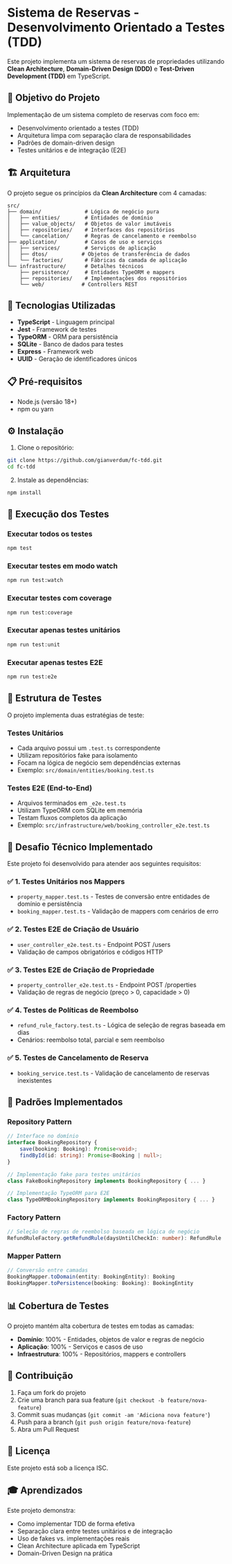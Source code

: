 # Sistema de Reservas - Desenvolvimento Orientado a Testes (TDD)

Este projeto implementa um sistema de reservas de propriedades utilizando **Clean Architecture**, **Domain-Driven Design (DDD)** e **Test-Driven Development (TDD)** em TypeScript.

## 🎯 Objetivo do Projeto

Implementação de um sistema completo de reservas com foco em:
- Desenvolvimento orientado a testes (TDD)
- Arquitetura limpa com separação clara de responsabilidades
- Padrões de domain-driven design
- Testes unitários e de integração (E2E)

## 🏗️ Arquitetura

O projeto segue os princípios da **Clean Architecture** com 4 camadas:

```
src/
├── domain/              # Lógica de negócio pura
│   ├── entities/        # Entidades de domínio
│   ├── value_objects/   # Objetos de valor imutáveis
│   ├── repositories/    # Interfaces dos repositórios
│   └── cancelation/     # Regras de cancelamento e reembolso
├── application/         # Casos de uso e serviços
│   ├── services/        # Serviços de aplicação
│   ├── dtos/           # Objetos de transferência de dados
│   └── factories/       # Fábricas da camada de aplicação
└── infrastructure/      # Detalhes técnicos
    ├── persistence/     # Entidades TypeORM e mappers
    ├── repositories/    # Implementações dos repositórios
    └── web/            # Controllers REST
```

## 🚀 Tecnologias Utilizadas

- **TypeScript** - Linguagem principal
- **Jest** - Framework de testes
- **TypeORM** - ORM para persistência
- **SQLite** - Banco de dados para testes
- **Express** - Framework web
- **UUID** - Geração de identificadores únicos

## 📋 Pré-requisitos

- Node.js (versão 18+)
- npm ou yarn

## ⚙️ Instalação

1. Clone o repositório:
```bash
git clone https://github.com/gianverdum/fc-tdd.git
cd fc-tdd
```

2. Instale as dependências:
```bash
npm install
```

## 🧪 Execução dos Testes

### Executar todos os testes
```bash
npm test
```

### Executar testes em modo watch
```bash
npm run test:watch
```

### Executar testes com coverage
```bash
npm run test:coverage
```

### Executar apenas testes unitários
```bash
npm run test:unit
```

### Executar apenas testes E2E
```bash
npm run test:e2e
```

## 📝 Estrutura de Testes

O projeto implementa duas estratégias de teste:

### Testes Unitários
- Cada arquivo possui um `.test.ts` correspondente
- Utilizam repositórios fake para isolamento
- Focam na lógica de negócio sem dependências externas
- Exemplo: `src/domain/entities/booking.test.ts`

### Testes E2E (End-to-End)
- Arquivos terminados em `_e2e.test.ts`
- Utilizam TypeORM com SQLite em memória
- Testam fluxos completos da aplicação
- Exemplo: `src/infrastructure/web/booking_controller_e2e.test.ts`

## 🎯 Desafio Técnico Implementado

Este projeto foi desenvolvido para atender aos seguintes requisitos:

### ✅ 1. Testes Unitários nos Mappers
- `property_mapper.test.ts` - Testes de conversão entre entidades de domínio e persistência
- `booking_mapper.test.ts` - Validação de mappers com cenários de erro

### ✅ 2. Testes E2E de Criação de Usuário
- `user_controller_e2e.test.ts` - Endpoint POST /users
- Validação de campos obrigatórios e códigos HTTP

### ✅ 3. Testes E2E de Criação de Propriedade  
- `property_controller_e2e.test.ts` - Endpoint POST /properties
- Validação de regras de negócio (preço > 0, capacidade > 0)

### ✅ 4. Testes de Políticas de Reembolso
- `refund_rule_factory.test.ts` - Lógica de seleção de regras baseada em dias
- Cenários: reembolso total, parcial e sem reembolso

### ✅ 5. Testes de Cancelamento de Reserva
- `booking_service.test.ts` - Validação de cancelamento de reservas inexistentes

## 🔧 Padrões Implementados

### Repository Pattern
```typescript
// Interface no domínio
interface BookingRepository {
    save(booking: Booking): Promise<void>;
    findById(id: string): Promise<Booking | null>;
}

// Implementação fake para testes unitários
class FakeBookingRepository implements BookingRepository { ... }

// Implementação TypeORM para E2E
class TypeORMBookingRepository implements BookingRepository { ... }
```

### Factory Pattern
```typescript
// Seleção de regras de reembolso baseada em lógica de negócio
RefundRuleFactory.getRefundRule(daysUntilCheckIn: number): RefundRule
```

### Mapper Pattern
```typescript
// Conversão entre camadas
BookingMapper.toDomain(entity: BookingEntity): Booking
BookingMapper.toPersistence(booking: Booking): BookingEntity
```

## 📊 Cobertura de Testes

O projeto mantém alta cobertura de testes em todas as camadas:
- **Domínio**: 100% - Entidades, objetos de valor e regras de negócio
- **Aplicação**: 100% - Serviços e casos de uso
- **Infraestrutura**: 100% - Repositórios, mappers e controllers

## 🤝 Contribuição

1. Faça um fork do projeto
2. Crie uma branch para sua feature (`git checkout -b feature/nova-feature`)
3. Commit suas mudanças (`git commit -am 'Adiciona nova feature'`)
4. Push para a branch (`git push origin feature/nova-feature`)
5. Abra um Pull Request

## 📄 Licença

Este projeto está sob a licença ISC.

## 🎓 Aprendizados

Este projeto demonstra:
- Como implementar TDD de forma efetiva
- Separação clara entre testes unitários e de integração
- Uso de fakes vs. implementações reais
- Clean Architecture aplicada em TypeScript
- Domain-Driven Design na prática